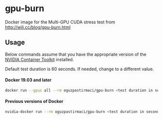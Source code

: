 # gpu-burn
Docker image for the Multi-GPU CUDA stress test from http://wili.cc/blog/gpu-burn.html

## Usage

Below commands assume that you have the appropriate version of the [NVIDIA Container Toolkit](https://github.com/NVIDIA/nvidia-docker) installed.

Default test duration is 60 seconds. If needed, change <test duration> to a different value.

#### Docker 19.03 and later
```zsh
docker run --gpus all --rm oguzpastirmaci/gpu-burn <test duration in seconds>
```

#### Previous versions of Docker

```zsh
nvidia-docker run --rm oguzpastirmaci/gpu-burn <test duration in seconds>
```
